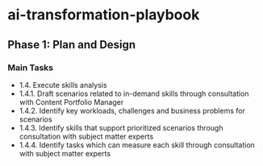 # ai-transformation-playbook

## Phase 1: Plan and Design

### Main Tasks


- 1.4.	Execute skills analysis
- 1.4.1.	Draft scenarios related to in-demand skills through consultation with Content Portfolio Manager
- 1.4.2.	Identify key workloads, challenges and business problems for scenarios
- 1.4.3.	Identify skills that support prioritized scenarios through consultation with subject matter experts
- 1.4.4.	Identify tasks which can measure each skill through consultation with subject matter experts